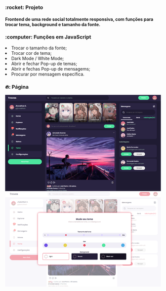 <h3>:rocket: Projeto</h3>
<h4>Frontend de uma rede social totalmente responsiva, com funções para trocar tema, background e tamanho da fonte.</h4>

<h3>:computer: Funções em JavaScript</h3>
<li>Trocar o tamanho da fonte;
<li>Trocar cor de tema;
<li>Dark Mode / White Mode;
<li>Abrir e fechar Pop-up de temas;
<li>Abrir e fechas Pop-up de mensagems;
<li>Procurar por mensagem específica.

<h3>🔥: Página</h3>
<p align="center">
  <img src="images/github.png">
</p>
